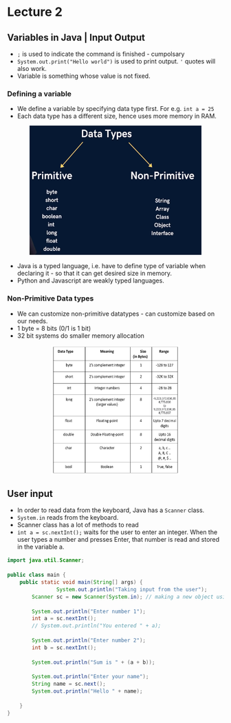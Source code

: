 # Lecture 2
## Variables in Java | Input Output 

- `;` is used to indicate the command is finished - cumpolsary
- `System.out.print("Hello world")` is used to print output. `'` quotes will also work.
- Variable is something whose value is not fixed.

### Defining a variable
- We define a variable by specifying data type first. For e.g. `int a = 25`
- Each data type has a different size, hence uses more memory in RAM.
<center>
<img src="image.png" alt="Example Image" width="400" height="300">
</center>

- Java is a typed language, i.e. have to define type of variable when declaring it - so that it can get desired size in memory.
- Python and Javascript are weakly typed languages.

### Non-Primitive Data types
- We can customize non-primitive datatypes - can customize based on our needs. 
- 1 byte = 8 bits (0/1 is 1 bit)
- 32 bit systems do smaller memory allocation

<center>
<img src="image-1.png" alt="Example Image" width="300" height="300">
</center>

## User input
- In order to read data from the keyboard, Java has a `Scanner` class.
- `System.in` reads from the keyboard.
- Scanner class has a lot of methods to read
- `int a = sc.nextInt();` waits for the user to enter an integer. When the user types a number and presses Enter, that number is read and stored in the variable a.

```java
import java.util.Scanner;

public class main {
    public static void main(String[] args) {
                System.out.println("Taking input from the user");
        Scanner sc = new Scanner(System.in); // making a new object using scanner class (new instance)

        System.out.println("Enter number 1");
        int a = sc.nextInt();
        // System.out.println("You entered " + a);

        System.out.println("Enter number 2");
        int b = sc.nextInt();

        System.out.println("Sum is " + (a + b));

        System.out.println("Enter your name");
        String name = sc.next();
        System.out.println("Hello " + name);

    }
}
```